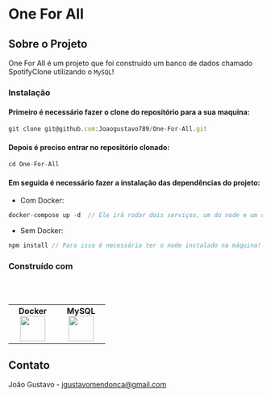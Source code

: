# One For All

<a name="readme-top"></a>

## Sobre o Projeto

One For All é um projeto que foi construído um banco de dados chamado SpotifyClone utilizando o `MySQL`!

### Instalação
#### Primeiro é necessário fazer o clone do repositório para a sua maquina:
```js
git clone git@github.com:Joaogustavo789/One-For-All.git
```
#### Depois é preciso entrar no repositório clonado:
```js
cd One-For-All
```
#### Em seguida é necessário fazer a instalação das dependências do projeto:
- Com Docker:
```js
docker-compose up -d  // Ele irá rodar dois serviços, um do node e um do db!
```
- Sem Docker:
```js
npm install // Para isso é necessário ter o node instalado na máquina!
```

### Construído com
<br>
<br>
<table width="320px" align="center">
  <tbody>
    <tr valign="top">
      <td width="80px" align="center">
        <span><strong>Docker</strong></span>
        <img height="50" src="https://cdn.jsdelivr.net/gh/devicons/devicon/icons/docker/docker-plain-wordmark.svg" />
      </td>
      <td width="80px" align="center">
        <span><strong>MySQL</strong></span><br>
        <img height="50" src="https://cdn.jsdelivr.net/gh/devicons/devicon/icons/mysql/mysql-original-wordmark.svg" />
      </td>
    </tr>
  </tbody>
</table>

## Contato

João Gustavo - jgustavomendonca@gmail.com
